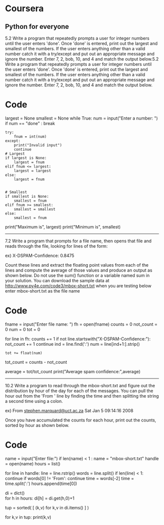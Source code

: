 # Coursera 
Python for everyone
--------------------------------------------------------------------------------------------------------------------------------------------
5.2 Write a program that repeatedly prompts a user for integer numbers until the user enters 'done'. Once 'done' is entered, 
print out the largest and smallest of the numbers. If the user enters anything other than a valid number catch it with a try/except and 
put out an appropriate message and ignore the number. Enter 7, 2, bob, 10, and 4 and match the output below.5.2 Write a program that repeatedly
prompts a user for integer numbers until the user enters 'done'. Once 'done' is entered, print out the largest and smallest of the numbers. 
If the user enters anything other than a valid number catch it with a try/except and put out an appropriate message and ignore the number. 
Enter 7, 2, bob, 10, and 4 and match the output below.

# Code
largest = None
smallest = None
while True:
    num = input("Enter a number: ")
    if num == "done" : break
    
    
    try:
        fnum = int(num)
    except:
        print("Invalid input")
        continue
    # Largest
    if largest is None:
        largest = fnum
    elif fnum <= largest:
        largest = largest
    else:
        largest = fnum
        
        
    # Smallest    
    if smallest is None:
        smallest = fnum        
    elif fnum >= smallest:
        smallest = smallest
    else:
        smallest = fnum
        
print("Maximum is", largest)
print("Minimum is", smallest)




--------------------------------------------------------------------------------------------------------------------------------------------
7.2 Write a program that prompts for a file name, then opens that file and reads through the file, looking for lines of the form:

ex) X-DSPAM-Confidence:    0.8475

Count these lines and extract the floating point values from each of the lines and compute the average of those values and produce an output as shown below. 
Do not use the sum() function or a variable named sum in your solution.
You can download the sample data at http://www.py4e.com/code3/mbox-short.txt when you are testing below enter mbox-short.txt as the file name

# Code

fname = input("Enter file name: ")
fh = open(fname)
counts = 0
not_count = 0
num = 0
tot = 0

for line in fh:
    counts += 1
    if not line.startswith("X-DSPAM-Confidence:"): 
        not_count += 1
        continue
    ind = line.find(':')
    num = line[ind+1:].strip()
    
    tot += float(num)
        
tot_count = counts - not_count

average = tot/tot_count
print("Average spam confidence:",average)





--------------------------------------------------------------------------------------------------------------------------------------------
10.2 Write a program to read through the mbox-short.txt and figure out the distribution by hour of the day for each of the messages. 
You can pull the hour out from the 'From ' line by finding the time and then splitting the string a second time using a colon.

ex) From stephen.marquard@uct.ac.za Sat Jan  5 09:14:16 2008

Once you have accumulated the counts for each hour, print out the counts, sorted by hour as shown below.


# Code
name = input("Enter file:")
if len(name) < 1 : name = "mbox-short.txt"
handle = open(name)
hours = list()


for line in handle:
    line = line.rstrip()
    words = line.split()
    if len(line) < 1:
        continue
    if words[0] != 'From':
        continue
    time = words[-2]
    time = time.split(':')
    hours.append(time[0])
    

di = dict()    
for h in hours:
    di[h] = di.get(h,0)+1        



tup = sorted( [   (k,v) for k,v in di.items()  ] )

for k,v in tup:
    print(k,v)
    

